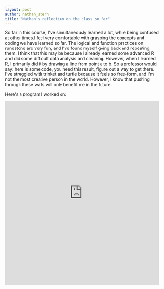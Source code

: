 ```yaml
---
layout: post
author: nathan_stern
title: "Nathan's reflection on the class so far"
---
```


So far in this course, I've simultaneously learned a lot, while being confused at other times.I feel very comfortable with grasping the concepts and coding we have learned so far. The logical and function practices on runestone are very fun, and I've found myself going back and repeating them. I think that this may be because I already learned some advanced R and did some difficult data analysis and cleaning. However, when I learned R, I primarily did it by drawing a line from point a to b. So a professor would say: here is some code, you need this result, figure out a way to get there. I've struggled with trinket and turtle because it feels so free-form, and I'm not the most creative person in the world. However, I know that pushing through these walls will only benefit me in the future.

Here's a program I worked on:
<iframe src="https://trinket.io/embed/python/f96e7832c6" width="100%" height="600" frameborder="0" marginwidth="0" marginheight="0" allowfullscreen></iframe>

